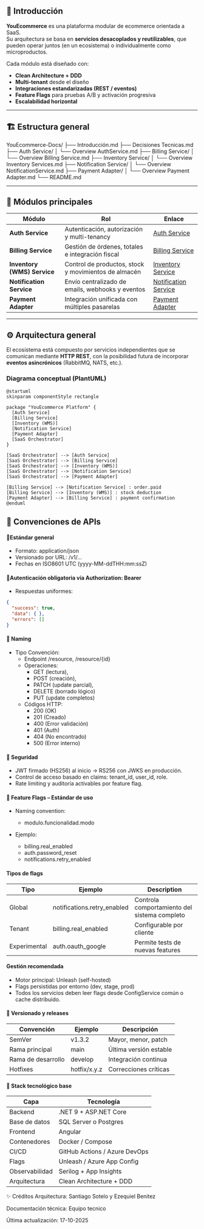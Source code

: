 
## 🧭 Introducción

**YouEcommerce** es una plataforma modular de ecommerce orientada a SaaS.  
Su arquitectura se basa en **servicios desacoplados y reutilizables**, que pueden operar juntos (en un ecosistema) o individualmente como microproductos.

Cada módulo está diseñado con:
- **Clean Architecture + DDD**
- **Multi-tenant** desde el diseño
- **Integraciones estandarizadas (REST / eventos)**
- **Feature Flags** para pruebas A/B y activación progresiva
- **Escalabilidad horizontal**

---

## 🏗️ Estructura general

YouEcommerce-Docs/
├── Introducción.md
├── Decisiones Tecnicas.md
├── Auth Service/
│ └── Overview AuthService.md
├── Billing Service/
│ └── Overview Billing Service.md
├── Inventory Service/
│ └── Overview Inventory Services.md
├── Notification Service/
│ └── Overview NotificationService.md
├── Payment Adapter/
│ └── Overview Payment Adapter.md
└── README.md

---
## 🧩 Módulos principales

| Módulo                      | Rol                                                  | Enlace                                                                             |
| --------------------------- | ---------------------------------------------------- | ---------------------------------------------------------------------------------- |
| **Auth Service**            | Autenticación, autorización y multi-tenancy          | [Auth Service](./Auth%20Service/Overview%20AuthService.md)                         |
| **Billing Service**         | Gestión de órdenes, totales e integración fiscal     | [Billing Service](./Billing%20Service/Overview%20Billing%20Service.md)             |
| **Inventory (WMS) Service** | Control de productos, stock y movimientos de almacén | [Inventory Service](./Inventory%20Service/Overview%20Inventory%20Services.md)      |
| **Notification Service**    | Envío centralizado de emails, webhooks y eventos     | [Notification Service](./Notification%20Service/Overview%20NotificationService.md) |
| **Payment Adapter**         | Integración unificada con múltiples pasarelas        | [Payment Adapter](./Payment%20Adapter/Overview%20Payment%20Adapter.md)             |

---

## ⚙️ Arquitectura general

El ecosistema está compuesto por servicios independientes que se comunican mediante **HTTP REST**, con la posibilidad futura de incorporar **eventos asincrónicos** (RabbitMQ, NATS, etc.).

### Diagrama conceptual (PlantUML)

```plantuml
@startuml
skinparam componentStyle rectangle

package "YouEcommerce Platform" {
  [Auth Service]
  [Billing Service]
  [Inventory (WMS)]
  [Notification Service]
  [Payment Adapter]
  [SaaS Orchestrator]
}

[SaaS Orchestrator] --> [Auth Service]
[SaaS Orchestrator] --> [Billing Service]
[SaaS Orchestrator] --> [Inventory (WMS)]
[SaaS Orchestrator] --> [Notification Service]
[SaaS Orchestrator] --> [Payment Adapter]

[Billing Service] --> [Notification Service] : order.paid
[Billing Service] --> [Inventory (WMS)] : stock deduction
[Payment Adapter] --> [Billing Service] : payment confirmation
@enduml
```

## 🧾 Convenciones de APIs

#### 🔹Estándar general

- Formato: application/json
- Versionado por URL: /v1/...
- Fechas en ISO8601 UTC (yyyy-MM-ddTHH:mm:ssZ)

#### 🔹Autenticación obligatoria vía Authorization: Bearer

- Respuestas uniformes:
```JSON
{
  "success": true,
  "data": { },
  "errors": []
}
```

#### 🔹 Naming
- Tipo	Convención:
	- Endpoint	/resource, /resource/{id}
	- Operaciones:	
		- GET (lectura), 
		- POST (creación), 
		- PATCH (update parcial), 
		- DELETE (borrado lógico)
		- PUT (update completos)
	- Códigos HTTP:	
		- 200 (OK) 
		- 201 (Creado) 
		- 400 (Error validación) 
		- 401 (Auth) 
		- 404 (No encontrado) 
		- 500 (Error interno)

#### 🔹 Seguridad

- JWT firmado (HS256) al inicio → RS256 con JWKS en producción.
- Control de acceso basado en claims: tenant_id, user_id, role.
- Rate limiting y auditoría activables por feature flag.

#### 🧪 Feature Flags – Estándar de uso

- Naming convention:
	- modulo.funcionalidad.modo

- Ejemplo:
	- billing.real_enabled
	- auth.password_reset
	- notifications.retry_enabled

#### Tipos de flags

| Tipo         | Ejemplo                     | Description                                  |
| ------------ | --------------------------- | -------------------------------------------- |
| Global       | notifications.retry_enabled | Controla comportamiento del sistema completo |
| Tenant       | billing.real_enabled        | Configurable por cliente                     |
| Experimental | auth.oauth_google           | Permite tests de nuevas features             |

#### Gestión recomendada

- Motor principal: Unleash (self-hosted)
- Flags persistidas por entorno (dev, stage, prod)
- Todos los servicios deben leer flags desde ConfigService común o cache distribuido.

#### 🧭 Versionado y releases

| Convención         | Ejemplo      | Descripción            |
| ------------------ | ------------ | ---------------------- |
| SemVer             | v1.3.2       | Mayor, menor, patch    |
| Rama principal     | main         | Última versión estable |
| Rama de desarrollo | develop      | Integración continua   |
| Hotfixes           | hotfix/x.y.z | Correcciones críticas  |

#### 🧰 Stack tecnológico base

| Capa           | Tecnología                    |
| -------------- | ----------------------------- |
| Backend        | .NET 9 + ASP.NET Core         |
| Base de datos  | SQL Server o Postgres         |
| Frontend       | Angular                       |
| Contenedores   | Docker / Compose              |
| CI/CD          | GitHub Actions / Azure DevOps |
| Flags          | Unleash / Azure App Config    |
| Observabilidad | Serilog + App Insights        |
| Arquitectura   | Clean Architecture + DDD      |

✨ Créditos
Arquitectura: Santiago Sotelo y Ezequiel Benitez

Documentación técnica: Equipo tecnico

Última actualización: 17-10-2025